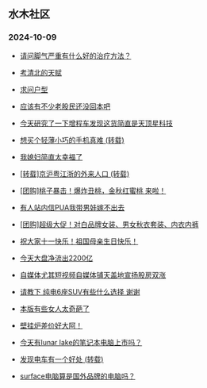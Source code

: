 ## 水木社区 
### 2024-10-09

+ [请问脚气严重有什么好的治疗方法？](https://www.newsmth.net/nForum/article/HealthyLife/88441)

+ [考清北的天赋](https://www.newsmth.net/nForum/article/PreUnivEdu/213043)

+ [求问户型](https://www.newsmth.net/nForum/article/OurEstate/3108316)

+ [应该有不少老股民还没回本吧](https://www.newsmth.net/nForum/article/Stock/10947406)

+ [今天研究了一下增程车发现这货简直是天顶星科技](https://www.newsmth.net/nForum/article/AutoWorld/1944928566)

+ [想买个轻薄小巧的手机真难 (转载)](https://www.newsmth.net/nForum/article/Mobile/1949069)

+ [我媳妇简直太幸福了](https://www.newsmth.net/nForum/article/FamilyLife/1766873246)

+ [[转载]京沪粤江浙的外来人口 (转载)](https://www.newsmth.net/nForum/article/Geography/599206)

+ [[团购]桃子暴击！爆炸丑桃，金秋红蜜桃 来啦！](https://www.newsmth.net/nForum/article/ADAgent_TG/1326643)

+ [有人站内信PUA我带男娃嫁不出去](https://www.newsmth.net/nForum/article/Divorce/2101137)

+ [[团购]超级大促！对白品牌女装、男女秋衣套装、内衣内裤](https://www.newsmth.net/nForum/article/ADAgent_TG/1326705)

+ [祝大家十一快乐！祖国母亲生日快乐！](https://www.newsmth.net/nForum/article/Shuibuzhao/54055)

+ [今天大盘净流出2200亿](https://www.newsmth.net/nForum/article/Stock/10951550)

+ [自媒体尤其短视频自媒体铺天盖地宣扬股房双涨](https://www.newsmth.net/nForum/article/OurEstate/3108279)

+ [请教下  纯电6座SUV有些什么选择  谢谢](https://www.newsmth.net/nForum/article/GreenAuto/1686319)

+ [本版有些女人太奇葩了](https://www.newsmth.net/nForum/article/Divorce/2101598)

+ [壁挂炉差价好大阿！](https://www.newsmth.net/nForum/article/FamilyLife/1766859023)

+ [今天有lunar lake的笔记本电脑上市吗？](https://www.newsmth.net/nForum/article/Notebook/1995776)

+ [发现电车有一个好处 (转载)](https://www.newsmth.net/nForum/article/GreenAuto/1686320)

+ [surface电脑算是国外品牌的电脑吗？](https://www.newsmth.net/nForum/article/CompMarket/544329033)

